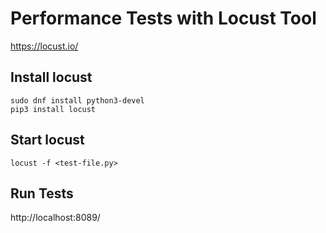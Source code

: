 # Performance Tests with Locust Tool


https://locust.io/


## Install locust
```
sudo dnf install python3-devel
pip3 install locust
```

## Start locust
```
locust -f <test-file.py>
```

## Run Tests
http://localhost:8089/
